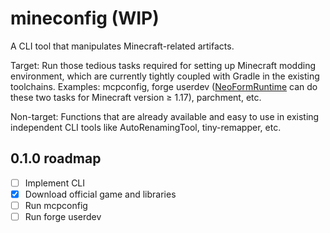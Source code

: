 # mineconfig (WIP)

A CLI tool that manipulates Minecraft-related artifacts.

Target: Run those tedious tasks required for setting up Minecraft modding environment,
which are currently tightly coupled with Gradle in the existing toolchains.
Examples: mcpconfig, forge userdev
([NeoFormRuntime](https://github.com/neoforged/NeoFormRuntime) can do these
two tasks for Minecraft version ≥ 1.17), parchment, etc.

Non-target: Functions that are already available and easy to use
in existing independent CLI tools like AutoRenamingTool, tiny-remapper, etc.

## 0.1.0 roadmap

- [ ] Implement CLI
- [x] Download official game and libraries
- [ ] Run mcpconfig
- [ ] Run forge userdev
